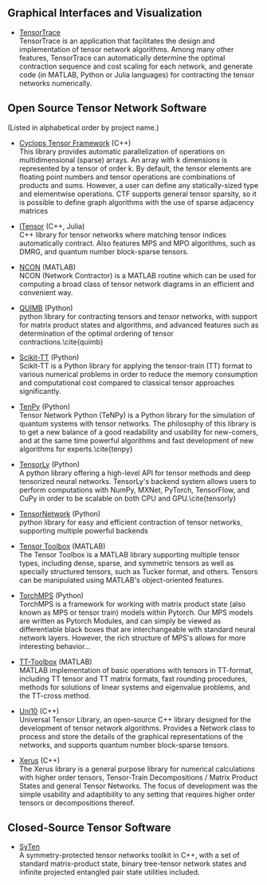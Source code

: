 ## Graphical Interfaces and Visualization

* <a href="https://www.tensortrace.com">TensorTrace</a><br/>
  TensorTrace is an application that facilitates the design and 
  implementation of tensor network algorithms. Among many other features,
  TensorTrace can automatically determine the optimal contraction sequence and 
  cost scaling for each network, and generate code (in MATLAB, Python or Julia languages) 
  for contracting the tensor networks numerically.
 
## Open Source Tensor Network Software

(Listed in alphabetical order by project name.)

* <a href="http://solomon2.web.engr.illinois.edu/ctf/">Cyclops Tensor Framework</a> (C++)<br/>
  This library provides automatic parallelization of operations on multidimensional 
  (sparse) arrays. An array with k dimensions is represented by a tensor of order k. 
  By default, the tensor elements are floating point numbers and tensor operations are 
  combinations of products and sums. However, a user can define any statically-sized 
  type and elementwise operations. CTF supports general tensor sparsity, so it is 
  possible to define graph algorithms with the use of sparse adjacency matrices

* <a href="https://itensor.org">ITensor</a> (C++, Julia)<br/>
  C++ library for tensor networks where matching tensor
  indices automatically contract. Also features MPS and MPO algorithms, such as DMRG, and quantum number block-sparse tensors.

* <a href="https://arxiv.org/abs/1402.0939">NCON</a> (MATLAB)<br/>
  NCON (Network Contractor) is a MATLAB routine which can be used for computing
  a broad class of tensor network diagrams in an efficient and convenient way.
  
* <a href="https://quimb.readthedocs.io/en/latest/">QUIMB</a> (Python)<br/>
  python library for contracting tensors and tensor networks,
  with support for matrix product states and algorithms, and advanced
  features such as determination of the optimal ordering of tensor contractions.\cite{quimb}
  
* <a href="https://github.com/PGelss/scikit_tt">Scikit-TT</a> (Python)<br/>
  Scikit-TT is a Python library for applying the tensor-train (TT) format 
  to various numerical problems in order to reduce the memory consumption and computational
  cost compared to classical tensor approaches significantly.

* <a href="https://github.com/tenpy/tenpy">TenPy</a> (Python)<br/>
  Tensor Network Python (TeNPy) is a Python library for the simulation of 
  quantum systems with tensor networks. The philosophy of this library is 
  to get a new balance of a good readability and usability for new-comers, 
  and at the same time powerful algorithms and fast development of new 
  algorithms for experts.\cite{tenpy}

* <a href="http://tensorly.org/">TensorLy</a> (Python)<br/>
  A python library offering a high-level API for tensor methods and 
  deep tensorized neural networks. TensorLy's backend system allows users to 
  perform computations with NumPy, MXNet, PyTorch, TensorFlow, and CuPy
  in order to be scalable on both CPU and GPU.\cite{tensorly}

* <a href="https://github.com/google/TensorNetwork">TensorNetwork</a> (Python)<br/>
  python library for easy and efficient contraction of tensor
  networks, supporting multiple powerful backends

* <a href="http://www.tensortoolbox.org/">Tensor Toolbox</a> (MATLAB)<br/>
  The Tensor Toolbox is a MATLAB library supporting multiple tensor types, 
  including dense, sparse, and symmetric tensors as well as specially 
  structured tensors, such as Tucker format,
  and others. Tensors can be manipulated using MATLAB's object-oriented features.
   
* <a href="https://github.com/jemisjoky/TorchMPS">TorchMPS</a> (Python)<br/>
  TorchMPS is a framework for working with matrix product state (also known 
  as MPS or tensor train) models within Pytorch. Our MPS models are written as 
  Pytorch Modules, and can simply be viewed as differentiable black boxes 
  that are interchangeable with standard neural network layers. However, 
  the rich structure of MPS's allows for more interesting behavior...

* <a href="https://github.com/oseledets/TT-Toolbox">TT-Toolbox</a> (MATLAB)<br/>
  MATLAB implementation of basic operations with tensors in TT-format,
  including TT tensor and TT matrix formats, fast rounding procedures,
  methods for solutions of linear systems and eigenvalue problems,
  and the TT-cross method.
  
* <a href="http://yingjerkao.github.io/uni10/">Uni10</a> (C++)<br/>
  Universal Tensor Library, an open-source C++ library designed for 
  the development of tensor network algorithms. Provides a Network class to process 
  and store the details of the graphical representations of the networks,
  and supports quantum number block-sparse tensors.

* <a href="https://libxerus.org">Xerus</a> (C++)<br/>
  The Xerus library is a general purpose library for numerical 
  calculations with higher order tensors, Tensor-Train 
  Decompositions / Matrix Product States and general Tensor Networks. 
  The focus of development was the simple usability and adaptibility to any 
  setting that requires higher order tensors or decompositions thereof.

## Closed-Source Tensor Software

* <a href="https://syten.eu">SyTen</a><br/>
  A symmetry-protected tensor networks toolkit in C++,
  with a set of standard matrix-product state, binary tree-tensor network states 
  and infinite projected entangled pair state utilities included.

